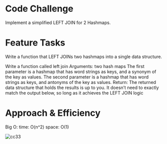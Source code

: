 
# Code Challenge
Implement a simplified LEFT JOIN for 2 Hashmaps.

# Feature Tasks
Write a function that LEFT JOINs two hashmaps into a single data structure.

Write a function called left join
Arguments: two hash maps
The first parameter is a hashmap that has word strings as keys, and a synonym of the key as values.
The second parameter is a hashmap that has word strings as keys, and antonyms of the key as values.
Return: The returned data structure that holds the results is up to you. It doesn’t need to exactly match the output below, so long as it achieves the LEFT JOIN logic

# Approach & Efficiency
Big O: time: O(n^2) space: O(1)

![cc33](../../../images/)